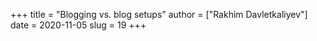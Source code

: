 +++
title = "Blogging vs. blog setups"
author = ["Rakhim Davletkaliyev"]
date = 2020-11-05
slug = 19
+++

